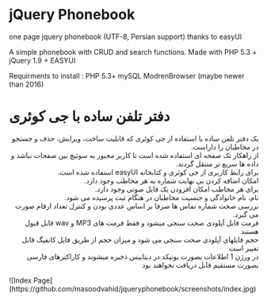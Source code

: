 # jQuery Phonebook
one page jquery phonebook (UTF-8, Persian support) thanks to easyUI


A simple phonebook with CRUD and search functions.
Made with PHP 5.3 + jQuery 1.9 + EASYUI

Requirments to install :
PHP 5.3+
mySQL
ModrenBrowser (maybe newer than 2016)


# دفتر تلفن ساده با جی کوئری
<p dir='rtl' align='right'>
یک دفتر تلفن ساده با استفاده از جی کوئری  که قابلیت ساخت، ویرایش، حذف و جستجو در مخاطبان را داراست.<br>
از راهکار تک صفحه ای استفاده شده است تا کاربر مجبور به سوئیچ بین صفحات نباشد و داده ها سریع تر منتقل گردند. <br>
برای رابط کاربری از جی کوئری و کتابخانه easyUI استفاده شده است.<br>
امکان اضافه کردن بی نهایت شماره به هر مخاطب وجود دارد.<br>
برای هر مخاطب امکان افزودن یک فایل صوتی وجود دارد.<br>
نام، نام خانوادگی و جنسیت مخاطبان در هنگام ثبت پرسیده می شود.<br>
بررسی صحت شماره تماس ها صرفا بر اساس عددی بودن و کنترل تعداد ارقام صورت می گیرد.<br>
فرمت فایل آپلودی صحت سنجی میشود  و فقط فرمت های MP3 و wav قابل قبول هستند <br>
حجم فایلهای آپلودی صحت سنجی می شود و میزان حجم از طریق فایل کانفیگ قابل تغییر است<br>
در ورژن 1 اطلاعات بصورت یونیکد در دیتابیس ذخیره میشوند و کاراکترهای فارسی بصورت مستقیم قابل دریافت نخواهند بود<br>
</p>
![Index Page](https://github.com/masoodvahid/jqueryphonebook/screenshots/index.jpg)
